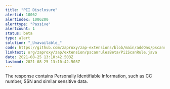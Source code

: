 ```yaml
---
title: "PII Disclosure"
alertid: 10062
alertindex: 1006200
alerttype: "Passive"
alertcount: 1
status: beta
type: alert
solution: "_Unavailable_"
code: https://github.com/zaproxy/zap-extensions/blob/main/addOns/pscanrulesBeta/src/main/java/org/zaproxy/zap/extension/pscanrulesBeta/PiiScanRule.java
linktext: org/zaproxy/zap/extension/pscanrulesBeta/PiiScanRule.java
date: 2021-08-25 13:10:42.503Z
lastmod: 2021-08-25 13:10:42.503Z
---
```


The response contains Personally Identifiable Information, such as CC number, SSN and similar sensitive data.
